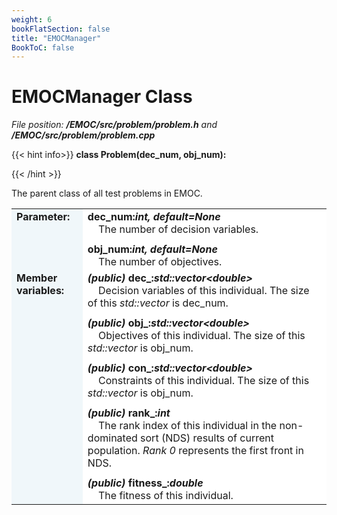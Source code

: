 ```yaml
---
weight: 6
bookFlatSection: false
title: "EMOCManager"
BookToC: false
---
```


# EMOCManager Class

*File position: **/EMOC/src/problem/problem.h** and **/EMOC/src/problem/problem.cpp***

{{< hint info>}}
**class Problem(dec_num, obj_num):**

{{< /hint >}}

The parent class of all test problems in EMOC.

<style>
    .emoc_doc_table_title{
        background-color:#F0F7FA;
    }
    .emoc_doc_table_content{
        background-color:#FFFFFF;
    }
</style>

<table class="emoc_doc_table" style="overflow-x: hidden">
    <tbody>
    <tr>
        <td rowspan="2" ALIGN="left" VALIGN="top"  class="emoc_doc_table_title"><strong class="wuhu">Parameter:</strong></td>
    </tr>
    <tr>
        <td class="emoc_doc_table_content" >
            <strong>dec_num:<i>int, default=None</i></strong><br/>&nbsp &nbsp The number of decision variables.<div style="line-height:75%;"><br></div>
            <strong>obj_num:<i>int, default=None</i></strong><br/>&nbsp &nbsp The number of objectives.<br/>
        </td>
    </tr>
    <tr class="emoc_doc_table_title">
        <td rowspan="2" ALIGN="left" VALIGN="top"  class="emoc_doc_table_title"><strong class="wuhu">Member variables:</strong></td>
    </tr>
    <tr >
        <td class="emoc_doc_table_content">
            <strong><i>(public)</i> dec_:<i>std::vector&ltdouble&gt</i></strong><br/>&nbsp &nbsp Decision variables of this individual. The size of this <i>std::vector</i> is dec_num. <div style="line-height:75%;"><br></div>
            <strong><i>(public)</i> obj_:<i>std::vector&ltdouble&gt</i></strong><br/>&nbsp &nbsp Objectives of this individual. The size of this <i>std::vector</i> is obj_num.<div style="line-height:75%;"><br></div>
            <strong><i>(public)</i> con_:<i>std::vector&ltdouble&gt</i></strong><br/>&nbsp &nbsp Constraints of this individual. The size of this <i>std::vector</i> is obj_num.<div style="line-height:75%;"><br></div>
            <strong><i>(public)</i> rank_:<i>int</i></strong><br/>&nbsp &nbsp The rank index of this individual in the non-dominated sort (NDS) results of current population. <i>Rank 0</i> represents the first front in NDS.<div style="line-height:75%;"><br></div>
            <strong><i>(public)</i> fitness_:<i>double</i></strong><br/>&nbsp &nbsp The fitness of this individual.<br/>
        </td>
    </tr>
    </tbody>
</table>
